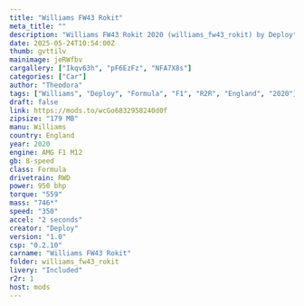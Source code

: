 ```yaml
---
title: "Williams FW43 Rokit"
meta_title: ""
description: "Williams FW43 Rokit 2020 (williams_fw43_rokit) by Deploy"
date: 2025-05-24T10:54:00Z
thumb: gvttilv
mainimage: jeRWfbv
cargallery: ["Ikqv63h", "pF6EzFz", "NFA7X8s"]
categories: ["Car"]
author: "Theodora"
tags: ["Williams", "Deploy", "Formula", "F1", "R2R", "England", "2020"]
draft: false
link: https://mods.to/wcGo6832958240d0f
zipsize: "179 MB"
manu: Williams
country: England
year: 2020
engine: AMG F1 M12
gb: 8-speed
class: Formula
drivetrain: RWD
power: 950 bhp 
torque: "559"
mass: "746*"
speed: "350"
accel: "2 seconds"
creator: "Deploy"
version: "1.0"
csp: "0.2.10"
carname: "Williams FW43 Rokit"
folder: williams_fw43_rokit
livery: "Included"
r2r: 1
host: mods
---
```

